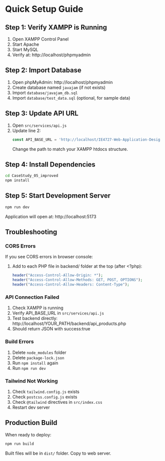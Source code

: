 # Quick Setup Guide

## Step 1: Verify XAMPP is Running
1. Open XAMPP Control Panel
2. Start Apache
3. Start MySQL
4. Verify at: http://localhost/phpmyadmin

## Step 2: Import Database
1. Open phpMyAdmin: http://localhost/phpmyadmin
2. Create database named `javajam` (if not exists)
3. Import `database/javajam_db.sql`
4. Import `database/test_data.sql` (optional, for sample data)

## Step 3: Update API URL
1. Open `src/services/api.js`
2. Update line 2:
   ```javascript
   const API_BASE_URL = 'http://localhost/IE4727-Web-Application-Design/Week%2009/CaseStudy_05_improved/backend';
   ```
   Change the path to match your XAMPP htdocs structure.

## Step 4: Install Dependencies
```bash
cd CaseStudy_05_improved
npm install
```

## Step 5: Start Development Server
```bash
npm run dev
```

Application will open at: http://localhost:5173

## Troubleshooting

### CORS Errors
If you see CORS errors in browser console:
1. Add to each PHP file in backend/ folder at the top (after <?php):
   ```php
   header("Access-Control-Allow-Origin: *");
   header("Access-Control-Allow-Methods: GET, POST, OPTIONS");
   header("Access-Control-Allow-Headers: Content-Type");
   ```

### API Connection Failed
1. Check XAMPP is running
2. Verify API_BASE_URL in `src/services/api.js`
3. Test backend directly: http://localhost/YOUR_PATH/backend/api_products.php
4. Should return JSON with success:true

### Build Errors
1. Delete `node_modules` folder
2. Delete `package-lock.json`
3. Run `npm install` again
4. Run `npm run dev`

### Tailwind Not Working
1. Check `tailwind.config.js` exists
2. Check `postcss.config.js` exists
3. Check `@tailwind` directives in `src/index.css`
4. Restart dev server

## Production Build

When ready to deploy:
```bash
npm run build
```

Built files will be in `dist/` folder. Copy to web server.

